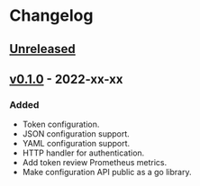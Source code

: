 # Changelog

## [Unreleased]

## [v0.1.0] - 2022-xx-xx

### Added

- Token configuration.
- JSON configuration support.
- YAML configuration support.
- HTTP handler for authentication.
- Add token review Prometheus metrics.
- Make configuration API public as a go library.

[unreleased]: https://github.com/slok/simple-ingress-external-auth/compare/v0.1.0...HEAD
[v0.1.0]: https://github.com/slok/simple-ingress-external-auth/releases/tag/v0.1.0
